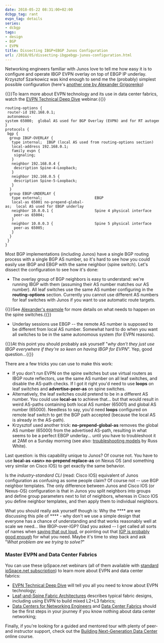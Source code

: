 ```yaml
---
date: 2018-05-22 08:31:00+02:00
dcbgp_tag: rant
evpn_tag: details
series:
- dcbgp
tags:
- design
- BGP
- EVPN
title: Dissecting IBGP+EBGP Junos Configuration
url: /2018/05/dissecting-ibgpebgp-junos-configuration.html
---
```

Networking engineers familiar with Junos love to tell me how easy it is to configure and operate IBGP EVPN overlay on top of EBGP IP underlay. Krzysztof Szarkowicz was kind enough to send me the (probably) simplest possible configuration (here's [another one by Alexander Grigorenko](http://jncie.tech/2018/01/28/bgp-design-options-for-evpn-in-data-center-fabrics/))

{{<note info>}}To learn more about EVPN technology and its use in data center fabrics, watch the [EVPN Technical Deep Dive](http://www.ipspace.net/EVPN_Technical_Deep_Dive) webinar.{{</note>}}
<!--more-->
``` code
routing-options {
 router-id 192.168.0.1;
 autonomous-system 65000;  global AS used for BGP Overlay (EVPN) and for RT autogeneration
}
protocols {
 bgp {
  group IBGP-OVERLAY {
   type internal;  IBGP (local AS used from routing-options section) 
   local-address 192.168.0.1;
   family evpn {
    signaling;
   }
   neighbor 192.168.0.4 {
    description Spine-4-Loopback;
   }
   neighbor 192.168.0.5 {
    description Spine-5-Loopback;
   }
  }
  group EBGP-UNDERLAY {
   type external;                        EBGP
   local-as 65001 no-prepend-global-as;  local AS used for EBGP underlay
   neighbor 10.0.0.1 {                   Spine 4 physical interface
    peer-as 65004;
   }
   neighbor 10.0.0.3 {                   Spine 5 physical interface
    peer-as 65005;
   }
  }
 }
}
```

Most BGP implementations (including Junos) have a single BGP routing process with a single BGP AS number, so it's hard to see how you could easily use IBGP and EBGP with the same neighbor (spine switch). Let's dissect the configuration to see how it's done:

* The overlay group of BGP neighbors is easy to understand: we're running IBGP with them (assuming their AS number matches our AS number). All leaf switches use the same AS number configuring in the **routing-options** section. Currently you cannot use different AS numbers for leaf switches with Junos if you want to use automatic route targets.

{{<note>}}See [Alexander's example](http://jncie.tech/2018/01/28/bgp-design-options-for-evpn-in-data-center-fabrics/) for more details on what needs to happen on the spine switches.{{</note>}}

* Underlay sessions use EBGP -- the remote AS number is supposed to be different from local AS number. Somewhat hard to do when you want all switches to be in the same autonomous system (for EVPN reasons).

{{<note>}}At this point you should probably ask yourself "*why don't they just use IBGP everywhere if they're so keen on having IBGP for EVPN*". Yep, good question...{{</note>}}

There are a few tricks you can use to make this work:

-   If you don't run EVPN on the spine switches but use virtual routers as IBGP route reflectors, use the same AS number on all leaf switches, and disable the AS-path checks. If I got it right you'd need to use **loops** on leaf switches and **advertise-peer-as** on spine switches.
-   Alternatively, the leaf switches could pretend to be in a different AS number. You could use **local-as** to achieve that... but that would result in weird AS-paths containing both local AS number (65001) and global AS number (65000). Needless to say, you'd need **loops** configured on remote leaf switch to get the BGP path accepted (because the local AS is already in the AS-path).
-   Krzysztof used another trick: **no-prepend-global-as** removes the global AS number (65000) from the advertised AS-path, resulting in what seems to be a perfect EBGP underlay... until you have to troubleshoot it at 2AM on a Sunday morning (see also: [troubleshooting models](https://rule11.tech/troubleshooting-models/) by Russ White).

Last question: is this capability unique to Junos? Of course not. You have to use **local-as \<asn\> no-prepend replace-as** on Nexus OS (and something very similar on Cisco IOS) to get exactly the same behavior.

Is the *industry-standard CLI* (read: Cisco IOS) equivalent of Junos configuration as confusing as some people claim? Of course not -- use BGP neighbor templates. The only difference between Junos and Cisco IOS (or Nexus-OS) configuration is that in Junos you split neighbors into groups and define group parameters next to list of neighbors, whereas in Cisco IOS you define neighbor templates, and then apply them to individual neighbors.

What you should really ask yourself though is: Why the \*\*\*\* are we discussing this pile of \*\*\*\* - why don't we use a simple design that everyone has a chance of understanding and that works reasonably well at scale we need... like IBGP-over-IGP? Glad you asked -- I get called all sorts of names when [saying that out loud](http://www.ipspace.net/Data_Center_BGP/BGP_in_EVPN-Based_Data_Center_Fabrics), or pointing out that [IGP is probably good enough](https://blog.ipspace.net/2018/05/is-ospf-or-is-is-good-enough-for-my.html) for what you need. Maybe it\'s time to step back and ask \"*What problem are we trying to solve?*\"

### Master EVPN and Data Center Fabrics

You can use these ipSpace.net webinars (all of them available with [standard ipSpace.net subscription](http://www.ipspace.net/Subscription)) to learn more about EVPN and data center fabrics:

-   [EVPN Technical Deep Dive](http://www.ipspace.net/EVPN_Technical_Deep_Dive) will tell you all you need to know about EVPN technology;
-   [Leaf-and-Spine Fabric Architectures](http://www.ipspace.net/Leaf-and-Spine_Fabric_Architectures) describes typical fabric designs, including using EVPN to build mixed L2+L3 fabrics;
-   [Data Centers for Networking Engineers](http://www.ipspace.net/Data_Center_3.0_for_Networking_Engineers) and [Data Center Fabrics](http://www.ipspace.net/Data_Center_Fabrics) should be the first steps in your journey if you know nothing about data center networking;

Finally, if you're looking for a guided and mentored tour with plenty of peer- and instructor support, check out the [Building Next-Generation Data Center](https://www.ipspace.net/Building_Next-Generation_Data_Center) online course.

